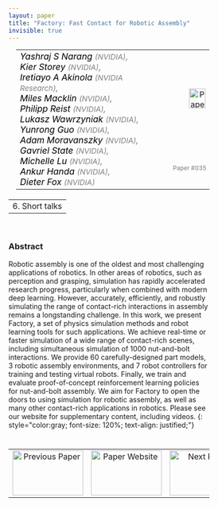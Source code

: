 ```yaml
---
layout: paper
title: "Factory: Fast Contact for Robotic Assembly"
invisible: true
---
```

<head>
<style>
* {
  box-sizing: border-box;
}

#myInput {
  background-position: 10px 10px;
  background-repeat: no-repeat;
  width: 100%;
  font-size: 100%;
  padding: 12px 20px 12px 40px;
  border: 1px solid #ddd;
  margin-bottom: 12px;
}

#myTable, #myTableA {
  border-collapse: collapse;
  width: 100%;
  border: 1px solid #ddd;
  font-size: 100%;
}

#myTable th, #myTable td, #myTableA th, #myTableA td {
  text-align: left;
  padding: 12px;
}

#myTable tr, #myTableA tr {
  border-bottom: 1px solid #ddd;
}

#myTable tr.header, #myTable tr:hover, #myTableA tr.header, #myTableA tr:hover {
  background-color: #f1f1f1;
}


#eventcounter1 a {
    font-size: 12px;
    color: #ffffff;
    display: block;
}

#eventcounter1 a:hover {
    text-decoration: none;
}

#eventcounter2 a {
    font-size: 12px;
    color: #ffffff;
    display: block;
}

#eventcounter2 a:hover {
    text-decoration: none;
}

</style>
</head>

<table width = "95%" style="padding-left: 15px; margin-left: auto; margin-right: 10px;">
<tr><td style = "vertical-align: top; padding-right: 25px;" rowspan="2">
<span style="color:black; font-size: 110%;"><i>
Yashraj S Narang <span style="color:gray; font-size: 85%">(NVIDIA)</span><span style="color:gray; font-size: 100%">,</span><br>
Kier Storey <span style="color:gray; font-size: 85%">(NVIDIA)</span><span style="color:gray; font-size: 100%">,</span><br>
Iretiayo A Akinola <span style="color:gray; font-size: 85%">(NVIDIA Research)</span><span style="color:gray; font-size: 100%">,</span><br>
Miles Macklin <span style="color:gray; font-size: 85%">(NVIDIA)</span><span style="color:gray; font-size: 100%">,</span><br>
Philipp Reist <span style="color:gray; font-size: 85%">(NVIDIA)</span><span style="color:gray; font-size: 100%">,</span><br>
Lukasz Wawrzyniak <span style="color:gray; font-size: 85%">(NVIDIA)</span><span style="color:gray; font-size: 100%">,</span><br>
Yunrong Guo <span style="color:gray; font-size: 85%">(NVIDIA)</span><span style="color:gray; font-size: 100%">,</span><br>
Adam Moravanszky <span style="color:gray; font-size: 85%">(NVIDIA)</span><span style="color:gray; font-size: 100%">,</span><br>
Gavriel State <span style="color:gray; font-size: 85%">(NVIDIA)</span><span style="color:gray; font-size: 100%">,</span><br>
Michelle Lu <span style="color:gray; font-size: 85%">(NVIDIA)</span><span style="color:gray; font-size: 100%">,</span><br>
Ankur Handa <span style="color:gray; font-size: 85%">(NVIDIA)</span><span style="color:gray; font-size: 100%">,</span><br>
Dieter Fox <span style="color:gray; font-size: 85%">(NVIDIA)</span>
</i></span>
</td>

<td style="text-align: right;"><a href="http://www.roboticsproceedings.org/rss18/p035.pdf"><img src="{{ site.baseurl }}/images/paper_link.png" alt="Paper Website" width = "33"  height = "40"/></a><br></td>
</tr>
<tr>
<td style="color:#777789; text-align:right; font-size: 75%; margin-right:10px;">Paper&nbsp;#035</td>
</tr>
</table>

<table width="80%" style="margin-top: 20px; margin-left: auto; margin-right: auto;">
  <tr>
    <td style="text-align:center;">6. Short talks</td>
  </tr>
</table>
<br>


### Abstract
Robotic assembly is one of the oldest and most challenging applications of robotics. In other areas of robotics, such as perception and grasping, simulation has rapidly accelerated research progress, particularly when combined with modern deep learning. However, accurately, efficiently, and robustly simulating the range of contact-rich interactions in assembly remains a longstanding challenge. In this work, we present Factory, a set of physics simulation methods and robot learning tools for such applications. We achieve real-time or faster simulation of a wide range of contact-rich scenes, including simultaneous simulation of 1000 nut-and-bolt interactions. We provide 60 carefully-designed part models, 3 robotic assembly environments, and 7 robot controllers for training and testing virtual robots. Finally, we train and evaluate proof-of-concept reinforcement learning policies for nut-and-bolt assembly. We aim for Factory to open the doors to using simulation for robotic assembly, as well as many other contact-rich applications in robotics. Please see our website for supplementary content, including videos.
{: style="color:gray; font-size: 120%; text-align: justified;"}


<table width="100%" style="margin-top:40px;">
<tr>
    <td style="width: 30%; text-align: center;"><a href="{{ site.baseurl }}/program/papers/034/">
<img src="{{ site.baseurl }}/images/previous_paper_icon.png"
       alt="Previous Paper" width = "142"  height = "90"/> 
</a> </td>
<td style="text-align: center;"><a href="{{ site.baseurl }}/program/papers">
<img src="{{ site.baseurl }}/images/overview_icon.png"
       alt="Paper Website" width = "142"  height = "90"/> 
</a> </td>
    <td style="width: 30%; text-align: center;"><a href="{{ site.baseurl }}/program/papers/036/">
    <img src="{{ site.baseurl }}/images/next_paper_icon.png"
        alt="Next Paper" width = "142"  height = "90"/>
    </a></td>
</tr>
</table>
